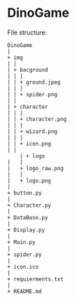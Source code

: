 # DinoGame

File structure:
	
	DinoGame
	|
	+ img
	| |
	| + bacground
	| | |
	| | + ground.jpeg
	| | |
	| | + spider.png
	| | 
	| + character
	| | |
	| | + character.png
	| | |
	| | + wizard.png
	| | |
	| | + icon.png
	| |
        | + logo
	|   |
	|   + logo_raw.png
	|   |
	|   + logo.png
	|
	+ button.py
	|
	+ Character.py
	|
	+ DataBase.py
	|
	+ Display.py
	|
	+ Main.py
	|
	+ spider.py
	|
	+ icon.ico
	|
	+ requierments.txt
	|
	+ README.md